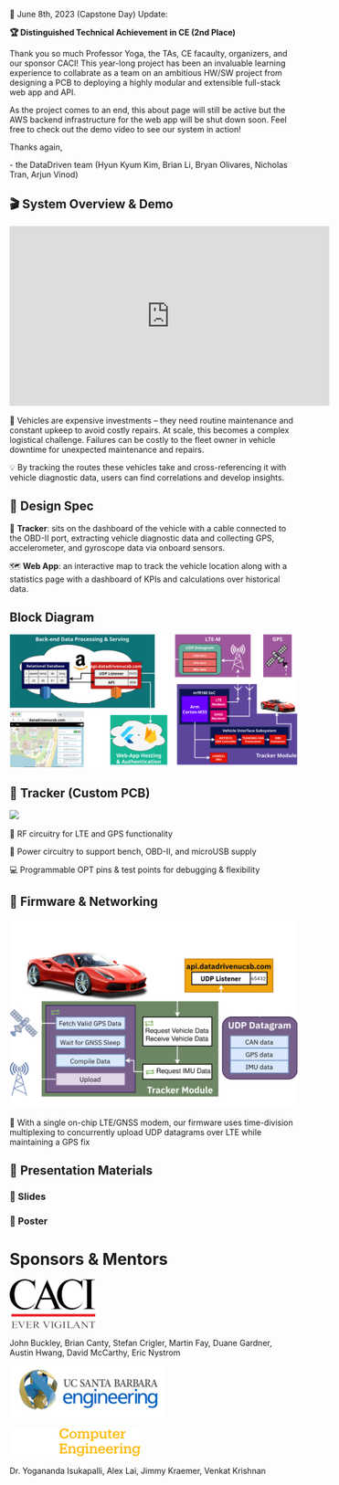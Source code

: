 🎉 June 8th, 2023 (Capstone Day) Update:

**🏆 Distinguished Technical Achievement in CE (2nd Place)**

Thank you so much Professor Yoga, the TAs, CE facaulty, organizers, and our sponsor CACI! This year-long project has been an invaluable learning experience to collabrate as a team on an ambitious HW/SW project from designing a PCB to deploying a highly modular and extensible full-stack web app and API.

As the project comes to an end, this about page will still be active but the AWS backend infrastructure for the web app will be shut down soon. Feel free to check out the demo video to see our system in action!

Thanks again,

\- the DataDriven team (Hyun Kyum Kim, Brian Li, Bryan Olivares, Nicholas Tran, Arjun Vinod)

## 🎬 System Overview & Demo
<iframe id="video" width="560" height="315" src="https://www.youtube.com/embed/JWgRRGsqYg8/" frameborder="0" allow="autoplay; encrypted-media" allowfullscreen=""></iframe>

🚙 Vehicles are expensive investments – they need routine maintenance and constant upkeep to avoid costly repairs. At scale, this becomes a complex logistical challenge. Failures can be costly to the fleet owner in vehicle downtime for unexpected maintenance and repairs.​

💡 By tracking the routes these vehicles take and cross-referencing it with vehicle diagnostic data, users can find correlations and develop insights.

## 📝 Design Spec
📍 **Tracker**: sits on the dashboard of the vehicle with a cable connected to the OBD-II port, extracting vehicle diagnostic data and collecting GPS, accelerometer, and gyroscope data via onboard sensors.

🗺 **Web App**: an interactive map to track the vehicle location along with a statistics page with a dashboard of KPIs and calculations over historical data. 

## Block Diagram
![](/assets/images/blockdiagfinal_.svg)

## 📍 Tracker (Custom PCB)
![](/assets/images/pcb.png)

📡 RF circuitry for LTE and GPS functionality

🔌 Power circuitry to support bench, OBD-II, and microUSB supply

💻 Programmable OPT pins & test points for debugging & flexibility


## 📶 Firmware & Networking
![](/assets/images/firmware_diagram.png)

📡 With a single on-chip LTE/GNSS modem, our firmware uses time-division multiplexing to concurrently upload UDP datagrams over LTE while maintaining a GPS fix

## 📎 Presentation Materials

### 🛝 Slides
<object data="assets/pdfs/datadriven_pr.pdf" width="100%" height="440" type="application/pdf"></object>

### 📰 Poster
<object data="assets/pdfs/datadriven_po.pdf" width="100%" height="580" type="application/pdf"></object>

# Sponsors & Mentors

[![](/assets/images/caci.png)](https://www.caci.com/)

John Buckley, Brian Canty, Stefan Crigler, Martin Fay, Duane Gardner, Austin Hwang, David McCarthy, Eric Nystrom

[![](/assets/images/coe.png)](https://web.ece.ucsb.edu/~yoga/capstone/)

[![](/assets/images/ce.png)](https://ce.ucsb.edu)

Dr. Yogananda Isukapalli, Alex Lai, Jimmy Kraemer, Venkat Krishnan
